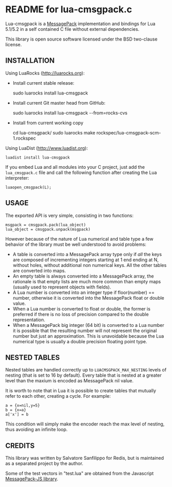 README for lua-cmsgpack.c
===

Lua-cmsgpack is a [MessagePack](http://msgpack.org) implementation and bindings for
Lua 5.1/5.2 in a self contained C file without external dependencies.

This library is open source software licensed under the BSD two-clause license.

INSTALLATION
---

Using LuaRocks (http://luarocks.org):

* Install current stable release:

    sudo luarocks install lua-cmsgpack

* Install current Git master head from GitHub:

    sudo luarocks install lua-cmsgpack --from=rocks-cvs

* Install from current working copy

    cd lua-cmsgpack/
    sudo luarocks make rockspec/lua-cmsgpack-scm-1.rockspec

Using LuaDist (http://www.luadist.org):

    luadist install lua-cmsgpack

If you embed Lua and all modules into your C project, just add the
`lua_cmsgpack.c` file and call the following function after creating the Lua
interpreter:

    luaopen_cmsgpack(L);

USAGE
---

The exported API is very simple, consisting in two functions:

    msgpack = cmsgpack.pack(lua_object)
    lua_object = cmsgpack.unpack(msgpack)

However because of the nature of Lua numerical and table type a few behavior
of the library must be well understood to avoid problems:

* A table is converted into a MessagePack array type only if *all* the keys are
composed of incrementing integers starting at 1 end ending at N, without holes,
without additional non numerical keys. All the other tables are converted into
maps.
* An empty table is always converted into a MessagePack array, the rationale is that empty lists are much more common than empty maps (usually used to represent objects with fields).
* A Lua number is converted into an integer type if floor(number) == number, otherwise it is converted into the MessagePack float or double value.
* When a Lua number is converted to float or double, the former is preferred if there is no loss of precision compared to the double representation.
* When a MessagePack big integer (64 bit) is converted to a Lua number it is possible that the resulting number will not represent the original number but just an approximation. This is unavoidable because the Lua numerical type is usually a double precision floating point type.

NESTED TABLES
---
Nested tables are handled correctly up to `LUACMSGPACK_MAX_NESTING` levels of
nesting (that is set to 16 by default).
Every table that is nested at a greater level than the maxium is encoded
as MessagePack nil value.

It is worth to note that in Lua it is possible to create tables that mutually
refer to each other, creating a cycle. For example:

    a = {x=nil,y=5}
    b = {x=a}
    a['x'] = b

This condition will simply make the encoder reach the max level of nesting,
thus avoiding an infinite loop.

CREDITS
---

This library was written by Salvatore Sanfilippo for Redis, but is maintained as a separated project by the author.

Some of the test vectors in "test.lua" are obtained from the Javascript [MessagePack-JS library](https://github.com/cuzic/MessagePack-JS).

